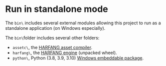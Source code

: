 # Run in standalone mode

The `bin\` includes several external modules allowing this project to run as a standalone application (on Windows especially).

The `bin\`folder includes several other folders:
* `assetc\`, the [HARFANG asset compiler](https://www.harfang3d.com/releases).
* `harfang\`, the [HARFANG engine](https://www.harfang3d.com/releases) (unpacked wheel).
* `python\`, Python (3.8, 3.9, 3.10) [Windows embeddable package](https://www.python.org/downloads/release/python-383/).